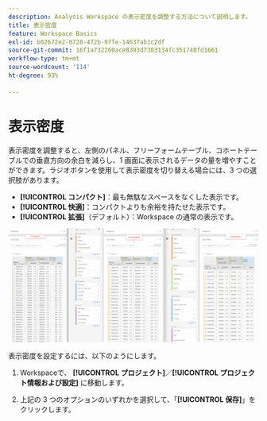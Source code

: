 ```yaml
---
description: Analysis Workspace の表示密度を調整する方法について説明します。
title: 表示密度
feature: Workspace Basics
exl-id: b02672e2-0728-472b-97fe-14637ab1c2df
source-git-commit: 16f1a732260ace8393d7303134fc351740fd1661
workflow-type: tm+mt
source-wordcount: '114'
ht-degree: 93%

---
```


# 表示密度

表示密度を調整すると、左側のパネル、フリーフォームテーブル、コホートテーブルでの垂直方向の余白を減らし、1 画面に表示されるデータの量を増やすことができます。ラジオボタンを使用して表示密度を切り替える場合には、3 つの選択肢があります。

- **[!UICONTROL コンパクト]**：最も無駄なスペースをなくした表示です。
- **[!UICONTROL 快適]**：コンパクトよりも余裕を持たせた表示です。
- **[!UICONTROL 拡張]**（デフォルト）：Workspace の通常の表示です。

![コンパクト、快適、拡張されたビュー密度。](assets/view-density.png)

表示密度を設定するには、以下のようにします。

1. Workspaceで、 **[!UICONTROL プロジェクト]**／**[!UICONTROL プロジェクト情報および設定]** に移動します。

1. 上記の 3 つのオプションのいずれかを選択して、「**[!UICONTROL 保存]**」をクリックします。
